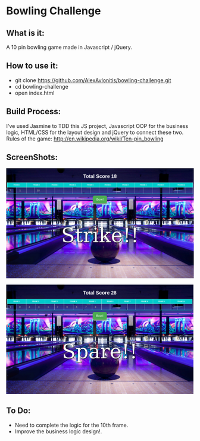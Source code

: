 
Bowling Challenge
=================


What is it:
-----

A 10 pin bowling game made in Javascript / jQuery.

How to use it:
----
* git clone https://github.com/AlexAvlonitis/bowling-challenge.git
* cd bowling-challenge
* open index.html

Build Process:
----
I've used Jasmine to TDD this JS project, Javascript OOP for the business logic, HTML/CSS for the layout design and jQuery to connect these two.
Rules of the game: http://en.wikipedia.org/wiki/Ten-pin_bowling


ScreenShots:
----

![strike](images/Selection_001.png)

![spare](images/Selection_003.png)

To Do:
----

* Need to complete the logic for the 10th frame.
* Improve the business logic design!.
